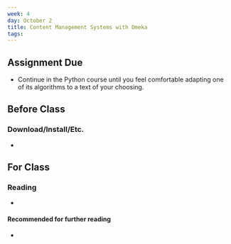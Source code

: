 ```yaml
---
week: 4
day: October 2
title: Content Management Systems with Omeka
tags: 
---
```


## Assignment Due
- Continue in the Python course until you feel comfortable adapting one of its algorithms to a text of your choosing.

## Before Class

### Download/Install/Etc.
- 

## For Class

### Reading
- 

#### Recommended for further reading
- 
